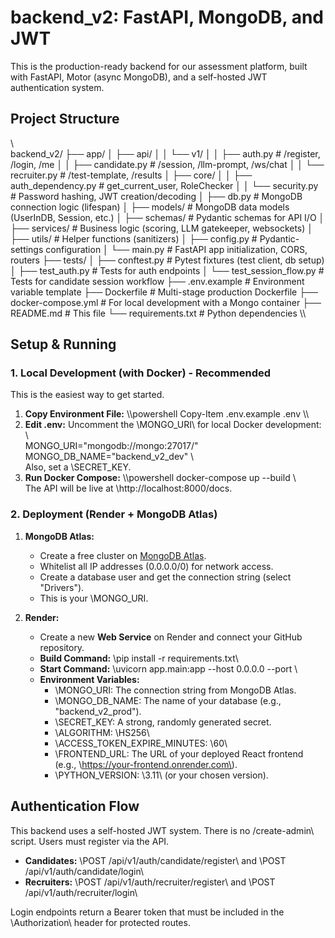﻿# backend_v2: FastAPI, MongoDB, and JWT

This is the production-ready backend for our assessment platform, built with FastAPI, Motor (async MongoDB), and a self-hosted JWT authentication system.

## Project Structure

\\\
backend_v2/
├── app/
│   ├── api/
│   │   └── v1/
│   │       ├── auth.py         # /register, /login, /me
│   │       ├── candidate.py    # /session, /llm-prompt, /ws/chat
│   │       └── recruiter.py    # /test-template, /results
│   ├── core/
│   │   ├── auth_dependency.py  # get_current_user, RoleChecker
│   │   └── security.py       # Password hashing, JWT creation/decoding
│   ├── db.py                 # MongoDB connection logic (lifespan)
│   ├── models/               # MongoDB data models (UserInDB, Session, etc.)
│   ├── schemas/              # Pydantic schemas for API I/O
│   ├── services/             # Business logic (scoring, LLM gatekeeper, websockets)
│   ├── utils/                # Helper functions (sanitizers)
│   ├── config.py             # Pydantic-settings configuration
│   └── main.py               # FastAPI app initialization, CORS, routers
├── tests/
│   ├── conftest.py           # Pytest fixtures (test client, db setup)
│   ├── test_auth.py          # Tests for auth endpoints
│   └── test_session_flow.py  # Tests for candidate session workflow
├── .env.example              # Environment variable template
├── Dockerfile                # Multi-stage production Dockerfile
├── docker-compose.yml        # For local development with a Mongo container
├── README.md                 # This file
└── requirements.txt          # Python dependencies
\\\

## Setup & Running

### 1. Local Development (with Docker) - Recommended

This is the easiest way to get started.

1.  **Copy Environment File:**
    \\\powershell
    Copy-Item .env.example .env
    \\\
2.  **Edit \.env\:**
    Uncomment the \MONGO_URI\ for local Docker development:
    \\\
    MONGO_URI="mongodb://mongo:27017/"
    MONGO_DB_NAME="backend_v2_dev"
    \\\
    Also, set a \SECRET_KEY\.
3.  **Run Docker Compose:**
    \\\powershell
    docker-compose up --build
    \\\
    The API will be live at \http://localhost:8000/docs\.

### 2. Deployment (Render + MongoDB Atlas)

1.  **MongoDB Atlas:**
    * Create a free cluster on [MongoDB Atlas](https://www.mongodb.com/cloud/atlas).
    * Whitelist all IP addresses (0.0.0.0/0) for network access.
    * Create a database user and get the connection string (select "Drivers").
    * This is your \MONGO_URI\.

2.  **Render:**
    * Create a new **Web Service** on Render and connect your GitHub repository.
    * **Build Command:** \pip install -r requirements.txt\
    * **Start Command:** \uvicorn app.main:app --host 0.0.0.0 --port \
    * **Environment Variables:**
        * \MONGO_URI\: The connection string from MongoDB Atlas.
        * \MONGO_DB_NAME\: The name of your database (e.g., "backend_v2_prod").
        * \SECRET_KEY\: A strong, randomly generated secret.
        * \ALGORITHM\: \HS256\
        * \ACCESS_TOKEN_EXPIRE_MINUTES\: \60\
        * \FRONTEND_URL\: The URL of your deployed React frontend (e.g., \https://your-frontend.onrender.com\).
        * \PYTHON_VERSION\: \3.11\ (or your chosen version).

## Authentication Flow

This backend uses a self-hosted JWT system. There is no \/create-admin\ script. Users must register via the API.

* **Candidates:** \POST /api/v1/auth/candidate/register\ and \POST /api/v1/auth/candidate/login\
* **Recruiters:** \POST /api/v1/auth/recruiter/register\ and \POST /api/v1/auth/recruiter/login\

Login endpoints return a Bearer token that must be included in the \Authorization\ header for protected routes.
